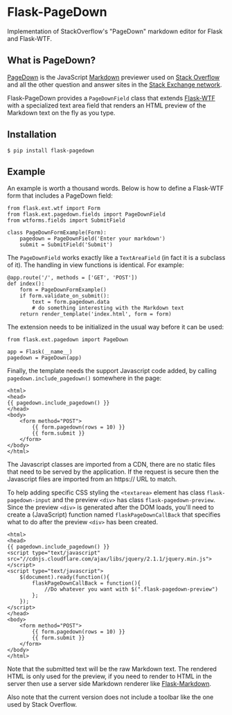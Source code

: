 Flask-PageDown
==============
Implementation of StackOverflow's "PageDown" markdown editor for Flask and Flask-WTF.

What is PageDown?
-----------------

[PageDown](https://code.google.com/p/pagedown/wiki/PageDown) is the JavaScript [Markdown](http://daringfireball.net/projects/markdown/) previewer used on [Stack Overflow](http://stackoverflow.com/) and all the other question and answer sites in the [Stack Exchange network](http://stackexchange.com/).

Flask-PageDown provides a `PageDownField` class that extends [Flask-WTF](https://flask-wtf.readthedocs.org/en/latest/) with a specialized text area field that renders an HTML preview of the Markdown text on the fly as you type.

Installation
------------

    $ pip install flask-pagedown

Example
-------

An example is worth a thousand words. Below is how to define a Flask-WTF form that includes a PageDown field:

    from flask.ext.wtf import Form
    from flask.ext.pagedown.fields import PageDownField
    from wtforms.fields import SubmitField

    class PageDownFormExample(Form):
        pagedown = PageDownField('Enter your markdown')
        submit = SubmitField('Submit')

The `PageDownField` works exactly like a `TextAreaField` (in fact it is a subclass of it). The handling in view functions is identical. For example:

    @app.route('/', methods = ['GET', 'POST'])
    def index():
        form = PageDownFormExample()
        if form.validate_on_submit():
            text = form.pagedown.data
            # do something interesting with the Markdown text
        return render_template('index.html', form = form)

The extension needs to be initialized in the usual way before it can be used:

    from flask.ext.pagedown import PageDown

    app = Flask(__name__)
    pagedown = PageDown(app)

Finally, the template needs the support Javascript code added, by calling `pagedown.include_pagedown()` somewhere in the page:

    <html>
    <head>
    {{ pagedown.include_pagedown() }}
    </head>
    <body>
        <form method="POST">
            {{ form.pagedown(rows = 10) }}
            {{ form.submit }}
        </form>
    </body>
    </html>

The Javascript classes are imported from a CDN, there are no static files that need to be served by the application. If the request is secure then the Javascript files are imported from an https:// URL to match.

To help adding specific CSS styling the `<textarea>` element has class `flask-pagedown-input` and the preview `<div>` has class `flask-pagedown-preview`. Since the preview `<div>` is generated after the DOM loads, you'll need to create a (JavaScript) function named `flaskPageDownCallBack` that specifies what to do after the preview `<div>` has been created.

    <html>
    <head>
    {{ pagedown.include_pagedown() }}
    <script type="text/javascript" src="//cdnjs.cloudflare.com/ajax/libs/jquery/2.1.1/jquery.min.js"></script>
    <script type="text/javascript">
        $(document).ready(function(){
            flaskPageDownCallBack = function(){
                //Do whatever you want with $(".flask-pagedown-preview")
            };
        });
    </script>
    </head>
    <body>
        <form method="POST">
            {{ form.pagedown(rows = 10) }}
            {{ form.submit }}
        </form>
    </body>
    </html>


Note that the submitted text will be the raw Markdown text. The rendered HTML is only used for the preview, if you need to render to HTML in the server then use a server side Markdown renderer like [Flask-Markdown](http://pythonhosted.org/Flask-Markdown/).

Also note that the current version does not include a toolbar like the one used by Stack Overflow.
